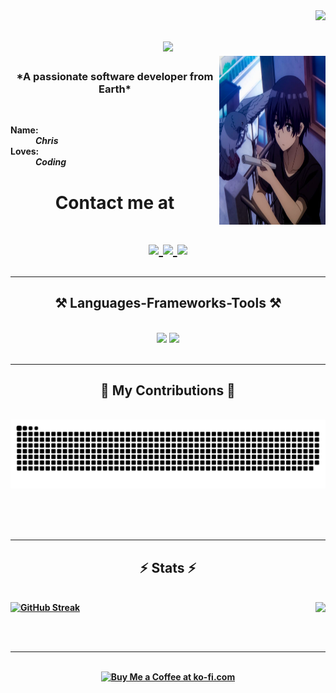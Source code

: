 <img align="right" src="https://visitor-badge.laobi.icu/badge?page_id=salesp07.salesp07" />

<h1 align="center">
    <img src="https://readme-typing-svg.herokuapp.com/?font=Righteous&size=35&center=true&vCenter=true&width=500&height=70&duration=4000&lines=Hi+There!+👋;+I'm+Chris+JNim!;+welcome+to+my+profile;" />
<div align="center">
    <img src="./57a7d352b2b5be0ba8538d5a50580a30.jpg" align="right" width="170" height="270">
    </h1>
  

<h3 align="center">*A passionate software developer from Earth*</h3>

<br/>

<dl>
    <dt align="left"><strong>Name:<strong/></dt>
        <dd align="left"><em>Chris</em></dd>
         <dt align="left"><strong>Loves:<strong/></dt>
              <dd align="left"><em>Coding</em></dd>
        
</dl>

  <h1 align="center" color="gold">Contact me at<h1/>
<div align="center"> 
  <a href="mailto:cnimbuen@gmail.com">
    <img src="https://img.shields.io/badge/Gmail-333333?style=for-the-badge&logo=gmail&logoColor=red" />
  </a>
  <a href="https://linkedin.com/in/pedro-sales-muniz" target="_blank">
    <img src="https://img.shields.io/badge/LinkedIn-0077B5?style=for-the-badge&logo=linkedin&logoColor=white" target="_blank" />
  </a>
  <a href="https://salesp07.github.io" target="_blank">
     <img src="https://img.shields.io/badge/Portfolio-FF5722?style=for-the-badge&logo=todoist&logoColor=white" target="_blank" /> <!-- sqlite, safari, google-chrome are other good icon options -->
  </a>
</div>

 <hr/>
 
<h2 align="center">⚒️ Languages-Frameworks-Tools ⚒️</h2>
<br/>
<div align="center">
    <img src="https://skillicons.dev/icons?i=html,css,vscode,github,git" />
    <img src="https://skillicons.dev/icons?i=nodejs,javascript,express,mongodb" />
</div>

<br/>
<hr/>

<div align="center">
  <h2>🐍 My Contributions 🐍</h2>
  <br>
  <img alt="snake eating my contributions" src="https://raw.githubusercontent.com/salesp07/salesp07/output/github-contribution-grid-snake.svg" />
  
  <br/><br/><br/>
</div>

<hr/>

<h2 align="center">⚡ Stats ⚡</h2>
<br><a href="https://git.io/streak-stats"><img src="https://streak-stats.demolab.com?user=ChristianNimb&theme=transparent" alt="GitHub Streak" /></a>
 
 <picture>
  <source
    srcset="https://github-readme-stats.vercel.app/api?username=ChristianNimb&show_icons=true"
    media="(prefers-color-scheme: light), (prefers-color-scheme: no-preference)"
  /> 
  <img align='right'src="https://github-readme-stats.vercel.app/api?username=ChristianNimb&show_icons=true" />
</picture>
    
</div>

<br/><br/>

<hr/>

<br/>

<div align="center">
<a href='https://www.buymeacoffee.com/CHRISTIANNIMB' target='_blank'><img height='64' style='border:0px;height:64px;' src='https://storage.ko-fi.com/cdn/kofi1.png?v=3' border='0' alt='Buy Me a Coffee at ko-fi.com' /></a>
</div>

<br/>
